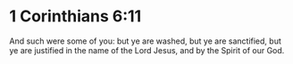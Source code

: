 # 1 Corinthians 6:11

And such were some of you: but ye are washed, but ye are sanctified, but ye are justified in the name of the Lord Jesus, and by the Spirit of our God.